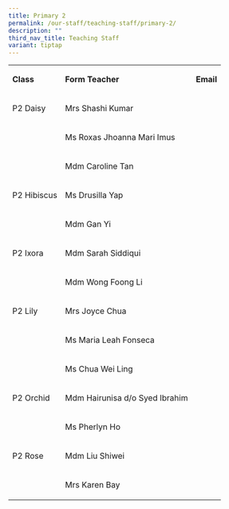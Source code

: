 ```yaml
---
title: Primary 2
permalink: /our-staff/teaching-staff/primary-2/
description: ""
third_nav_title: Teaching Staff
variant: tiptap
---
```

<table><tbody><tr><td rowspan="1" colspan="1"><p><strong>Class</strong></p></td><td rowspan="1" colspan="1"><p><strong>Form Teacher</strong></p></td><td rowspan="1" colspan="1"><p><strong>Email</strong></p></td></tr><tr><td rowspan="1" colspan="1"><p>P2 Daisy</p></td><td rowspan="1" colspan="1"><p>Mrs Shashi Kumar</p></td><td rowspan="1" colspan="1"><p></p></td></tr><tr><td rowspan="1" colspan="1"><p></p></td><td rowspan="1" colspan="1"><p>Ms Roxas Jhoanna Mari Imus</p></td><td rowspan="1" colspan="1"><p></p></td></tr><tr><td rowspan="1" colspan="1"><p></p></td><td rowspan="1" colspan="1"><p>Mdm Caroline Tan</p></td><td rowspan="1" colspan="1"><p></p></td></tr><tr><td rowspan="1" colspan="1"><p>P2 Hibiscus</p></td><td rowspan="1" colspan="1"><p>Ms Drusilla Yap</p></td><td rowspan="1" colspan="1"><p></p></td></tr><tr><td rowspan="1" colspan="1"><p></p></td><td rowspan="1" colspan="1"><p>Mdm Gan Yi</p></td><td rowspan="1" colspan="1"><p></p></td></tr><tr><td rowspan="1" colspan="1"><p>P2 Ixora</p></td><td rowspan="1" colspan="1"><p>Mdm Sarah Siddiqui</p></td><td rowspan="1" colspan="1"><p></p></td></tr><tr><td rowspan="1" colspan="1"><p></p></td><td rowspan="1" colspan="1"><p>Mdm Wong Foong Li</p></td><td rowspan="1" colspan="1"><p></p></td></tr><tr><td rowspan="1" colspan="1"><p>P2 Lily</p></td><td rowspan="1" colspan="1"><p>Mrs Joyce Chua</p></td><td rowspan="1" colspan="1"><p></p></td></tr><tr><td rowspan="1" colspan="1"><p></p></td><td rowspan="1" colspan="1"><p>Ms Maria Leah Fonseca</p></td><td rowspan="1" colspan="1"><p></p></td></tr><tr><td rowspan="1" colspan="1"><p></p></td><td rowspan="1" colspan="1"><p>Ms Chua Wei Ling</p></td><td rowspan="1" colspan="1"><p></p></td></tr><tr><td rowspan="1" colspan="1"><p>P2 Orchid</p></td><td rowspan="1" colspan="1"><p>Mdm Hairunisa d/o Syed Ibrahim</p></td><td rowspan="1" colspan="1"><p></p></td></tr><tr><td rowspan="1" colspan="1"><p></p></td><td rowspan="1" colspan="1"><p>Ms Pherlyn Ho</p></td><td rowspan="1" colspan="1"><p></p></td></tr><tr><td rowspan="1" colspan="1"><p>P2 Rose</p></td><td rowspan="1" colspan="1"><p>Mdm Liu Shiwei</p></td><td rowspan="1" colspan="1"><p></p></td></tr><tr><td rowspan="1" colspan="1"><p></p></td><td rowspan="1" colspan="1"><p>Mrs Karen Bay</p></td><td rowspan="1" colspan="1"><p></p></td></tr></tbody></table><p></p>